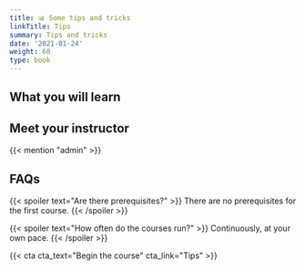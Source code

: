 ```yaml
---
title: 📊 Some tips and tricks
linkTitle: Tips
summary: Tips and tricks
date: '2021-01-24'
weight: 60
type: book
---
```



## What you will learn


## Meet your instructor

{{< mention "admin" >}}

## FAQs

{{< spoiler text="Are there prerequisites?" >}}
There are no prerequisites for the first course.
{{< /spoiler >}}

{{< spoiler text="How often do the courses run?" >}}
Continuously, at your own pace.
{{< /spoiler >}}

{{< cta cta_text="Begin the course" cta_link="Tips" >}}


